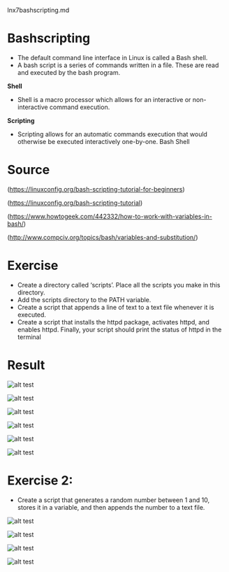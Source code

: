 lnx7bashscripting.md

# Bashscripting

- The default command line interface in Linux is called a Bash shell.
- A bash script is a series of commands written in a file. These are read and executed by the bash program.

**Shell**

- Shell is a macro processor which allows for an interactive or non-interactive command execution.

**Scripting**

- Scripting allows for an automatic commands execution that would otherwise be executed interactively one-by-one.
Bash Shell 



# Source
(https://linuxconfig.org/bash-scripting-tutorial-for-beginners)

(https://linuxconfig.org/bash-scripting-tutorial)

(https://www.howtogeek.com/442332/how-to-work-with-variables-in-bash/)

(http://www.compciv.org/topics/bash/variables-and-substitution/)




# Exercise

- Create a directory called ‘scripts’. Place all the scripts you make in this directory.
- Add the scripts directory to the PATH variable.
- Create a script that appends a line of text to a text file whenever it is executed.
- Create a script that installs the httpd package, activates httpd, and enables httpd. Finally, your script should print the status of httpd in the terminal

# Result

![alt test](../00_includes/week1images/lnx7_1.png "lnx7_1.png")

![alt test](../00_includes/week1images/lnx7_2.png "lnx7_2.png")

![alt test](../00_includes/week1images/lnx7_3.png "lnx7_3.png")

![alt test](../00_includes/week1images/lnx7_4.png "lnx7_4.png")

![alt test](../00_includes/week1images/lnx7_5.png "lnx7_5.png")

![alt test](../00_includes/week1images/lnx7_6.png "lnx7_6.png")


# Exercise 2:

- Create a script that generates a random number between 1 and 10, stores it in a variable, and then appends the number to a text file.

![alt test](../00_includes/week1images/lnx7var_1.png "lnx7var_1.png")

![alt test](../00_includes/week1images/lnx7var_2.png "lnx7var_2.png")

![alt test](../00_includes/week1images/lnx7var_3.png "lnx7var_3.png")

![alt test](../00_includes/week1images/lnx7var_8.png "lnx7var_8.png")